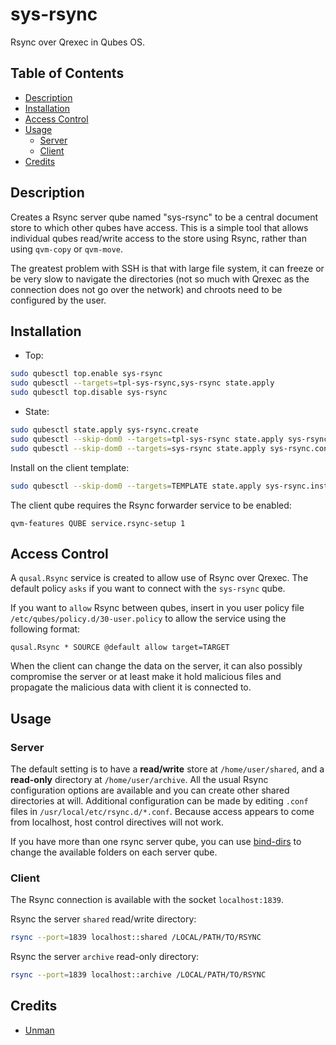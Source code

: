 # sys-rsync

Rsync over Qrexec in Qubes OS.

## Table of Contents

* [Description](#description)
* [Installation](#installation)
* [Access Control](#access-control)
* [Usage](#usage)
  * [Server](#server)
  * [Client](#client)
* [Credits](#credits)

## Description

Creates a Rsync server qube named "sys-rsync" to be a central document
store to which other qubes have access. This is a simple tool that allows
individual qubes read/write access to the store using Rsync, rather than using
`qvm-copy` or `qvm-move`.

The greatest problem with SSH is that with large file system, it can freeze
or be very slow to navigate the directories (not so much with Qrexec as the
connection does not go over the network) and chroots need to be configured by
the user.

## Installation

- Top:
```sh
sudo qubesctl top.enable sys-rsync
sudo qubesctl --targets=tpl-sys-rsync,sys-rsync state.apply
sudo qubesctl top.disable sys-rsync
```

- State:
<!-- pkg:begin:post-install -->
```sh
sudo qubesctl state.apply sys-rsync.create
sudo qubesctl --skip-dom0 --targets=tpl-sys-rsync state.apply sys-rsync.install
sudo qubesctl --skip-dom0 --targets=sys-rsync state.apply sys-rsync.configure
```
<!-- pkg:end:post-install -->

Install on the client template:
```sh
sudo qubesctl --skip-dom0 --targets=TEMPLATE state.apply sys-rsync.install-client
```

The client qube requires the Rsync forwarder service to be enabled:
```
qvm-features QUBE service.rsync-setup 1
```

## Access Control

A `qusal.Rsync` service is created to allow use of Rsync over Qrexec. The
default policy `asks` if you want to connect with the `sys-rsync` qube.

If you want to `allow` Rsync between qubes, insert in you user policy file
`/etc/qubes/policy.d/30-user.policy` to allow the service using the following
format:
```qrexecpolicy
qusal.Rsync * SOURCE @default allow target=TARGET
```

When the client can change the data on the server, it can also possibly
compromise the server or at least make it hold malicious files and propagate
the malicious data with client it is connected to.

## Usage

### Server

The default setting is to have a **read/write** store at `/home/user/shared`,
and a **read-only** directory at `/home/user/archive`. All the usual Rsync
configuration options are available and you can create other shared
directories at will. Additional configuration can be made by editing `.conf`
files in `/usr/local/etc/rsync.d/*.conf`. Because access appears to come from
localhost, host control directives will not work.

If you have more than one rsync server qube, you can use
[bind-dirs](https://www.qubes-os.org/doc/bind-dirs/) to change the available
folders on each server qube.

### Client

The Rsync connection is available with the socket `localhost:1839`.

Rsync the server `shared` read/write directory:
```sh
rsync --port=1839 localhost::shared /LOCAL/PATH/TO/RSYNC
```

Rsync the server `archive` read-only directory:
```sh
rsync --port=1839 localhost::archive /LOCAL/PATH/TO/RSYNC
```

## Credits

- [Unman](https://github.com/unman/qubes-sync)
